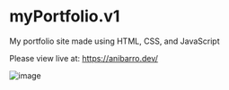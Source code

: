# myPortfolio.v1

My portfolio site made using HTML, CSS, and JavaScript

Please view live at: https://anibarro.dev/

![image](https://github.com/anibarro022/myPortfolio.v1/assets/126928196/fe4d46a7-57be-4203-aa44-9a28dc7ec84c)
